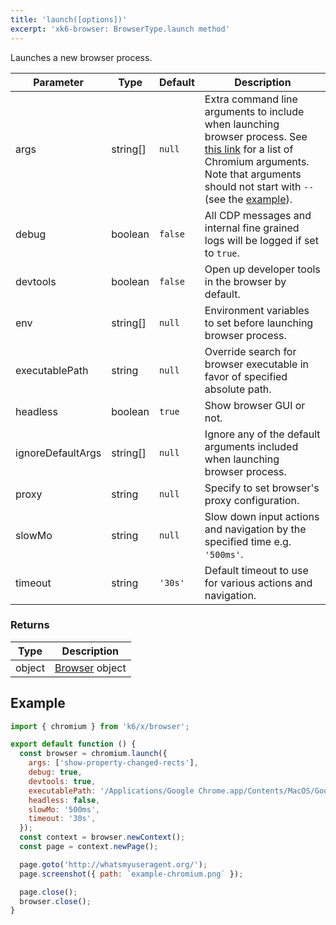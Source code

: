 ```yaml
---
title: 'launch([options])'
excerpt: 'xk6-browser: BrowserType.launch method'
---
```


Launches a new browser process.

| Parameter         | Type     | Default | Description                                                                                                                                                                                                                                                           |
|-------------------|----------|---------|-----------------------------------------------------------------------------------------------------------------------------------------------------------------------------------------------------------------------------------------------------------------------|
| args              | string[] | `null`  | Extra command line arguments to include when launching browser process. See [this link](https://peter.sh/experiments/chromium-command-line-switches/) for a list of Chromium arguments. Note that arguments should not start with `--` (see the [example](#example)). |
| debug             | boolean  | `false` | All CDP messages and internal fine grained logs will be logged if set to `true`.                                                                                                                                                                                      |
| devtools          | boolean  | `false` | Open up developer tools in the browser by default.                                                                                                                                                                                                                    |
| env               | string[] | `null`  | Environment variables to set before launching browser process.                                                                                                                                                                                                        |
| executablePath    | string   | `null`  | Override search for browser executable in favor of specified absolute path.                                                                                                                                                                                           |
| headless          | boolean  | `true`  | Show browser GUI or not.                                                                                                                                                                                                                                              |
| ignoreDefaultArgs | string[] | `null`  | Ignore any of the default arguments included when launching browser process.                                                                                                                                                                                          |
| proxy             | string   | `null`  | Specify to set browser's proxy configuration.                                                                                                                                                                                                                         |
| slowMo            | string   | `null`  | Slow down input actions and navigation by the specified time e.g. `'500ms'`.                                                                                                                                                                                          |
| timeout           | string   | `'30s'` | Default timeout to use for various actions and navigation.                                                                                                                                                                                                            |


### Returns

| Type   | Description                                            |
|--------|--------------------------------------------------------|
| object | [Browser](/javascript-api/xk6-browser/browser/) object |


## Example

<CodeGroup labels={[]}>

<!-- eslint-skip -->

```javascript
import { chromium } from 'k6/x/browser';

export default function () {
  const browser = chromium.launch({
    args: ['show-property-changed-rects'],
    debug: true,
    devtools: true,
    executablePath: '/Applications/Google Chrome.app/Contents/MacOS/Google Chrome',
    headless: false,
    slowMo: '500ms',
    timeout: '30s',
  });
  const context = browser.newContext();
  const page = context.newPage();

  page.goto('http://whatsmyuseragent.org/');
  page.screenshot({ path: `example-chromium.png` });

  page.close();
  browser.close();
}
```

</CodeGroup>